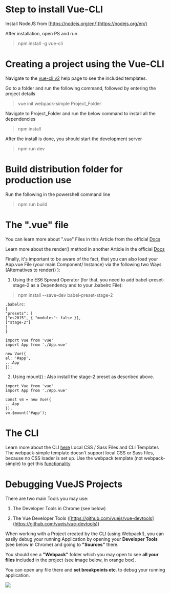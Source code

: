 
# Step to install Vue-CLI
Install NodeJS from [https://nodejs.org/en/](https://nodejs.org/en/)

After installation, open PS and run
> npm install -g vue-cli

# Creating a project using the Vue-CLI

Navigate to the [vue-cli v2](https://github.com/vuejs/vue-cli/tree/v2#vue-cli--) help page to see the included templates.

Go to a folder and run the following command, followed by entering the project details
> vue init webpack-simple Project_Folder

Navigate to Project_Folder and run the below command to install all the dependencies
> npm install

After the install is done, you should start the development server
> npm run dev

# Build distribution folder for production use
Run the following in the powershell command line
> npm run build
# The ".vue" file
You can learn more about ".vue" Files in this Article from the official [Docs](http://vuejs.org/guide/single-file-components.html)

Learn more about the render() method in another Article in the official [Docs](http://vuejs.org/guide/render-function.html)

Finally, it's important to be aware of the fact, that you can also load your App.vue File (your main Component/ Instance) via the following two Ways (Alternatives to render() ):

1) Using the ES6 Spread Operator (for that, you need to add babel-preset-stage-2 as a Dependency and to your .babelrc File):

> npm install --save-dev babel-preset-stage-2

```
.babelrc:
{
"presets": [
["es2015", { "modules": false }],
["stage-2"]
]
}
```
```
import Vue from 'vue'
import App from './App.vue'

new Vue({
el: '#app',
...App
});
```
2) Using mount() :
Also install the stage-2 preset as described above.

  

```
import Vue from 'vue'
import App from './App.vue'

const vm = new Vue({
...App
});
vm.$mount('#app');
```

# The CLI
Learn more about the CLI [here](https://github.com/vuejs/vue-cli)
Local CSS / Sass Files and CLI Templates
The webpack-simple template doesn't support local CSS or Sass files, because no CSS loader is set up.
Use the webpack template (not webpack-simple) to get this [functionality](https://github.com/vuejs-templates/webpack)

# Debugging VueJS Projects

There are two main Tools you may use:

1) The Developer Tools in Chrome (see below)

2) The Vue Developer Tools ([https://github.com/vuejs/vue-devtools](https://github.com/vuejs/vue-devtools))

When working with a Project created by the CLI (using Webpack!), you can easily debug your running Application by opening your  **Developer Tools**  (see below in Chrome) and going to  **"Sources"** there.  

You should see a  **"Webpack"** folder which you may open to see  **all your files**  included in the project (see image below, in orange box).

You can open any file there and  **set breakpoints etc**. to debug your running application.

![](https://i.udemycdn.com/redactor/2016-11-02_10-10-13-e40864043d089c76b6bc694bf747fe52/vuejs-debugging.png)